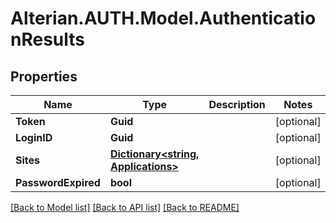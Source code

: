 # Alterian.AUTH.Model.AuthenticationResults

## Properties

Name | Type | Description | Notes
------------ | ------------- | ------------- | -------------
**Token** | **Guid** |  | [optional] 
**LoginID** | **Guid** |  | [optional] 
**Sites** | [**Dictionary&lt;string, Applications&gt;**](Applications.md) |  | [optional] 
**PasswordExpired** | **bool** |  | [optional] 

[[Back to Model list]](../README.md#documentation-for-models) [[Back to API list]](../README.md#documentation-for-api-endpoints) [[Back to README]](../README.md)

